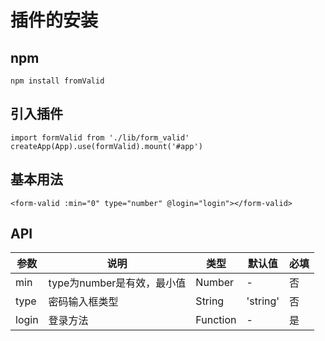 # 插件的安装

## npm
```
npm install fromValid
```

## 引入插件
```
import formValid from './lib/form_valid'
createApp(App).use(formValid).mount('#app')
```

## 基本用法
```
<form-valid :min="0" type="number" @login="login"></form-valid>

```

## API

| 参数 | 说明 | 类型 | 默认值 | 必填 |
| -- | -- | -- | -- | -- |
| min | type为number是有效，最小值 | Number | - | 否 |
| type | 密码输入框类型 | String | 'string' | 否 |
| login | 登录方法 | Function | - | 是 |





